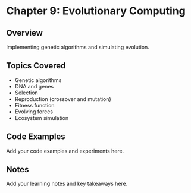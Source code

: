 # Chapter 9: Evolutionary Computing

## Overview
Implementing genetic algorithms and simulating evolution.

## Topics Covered
- Genetic algorithms
- DNA and genes
- Selection
- Reproduction (crossover and mutation)
- Fitness function
- Evolving forces
- Ecosystem simulation

## Code Examples
Add your code examples and experiments here.

## Notes
Add your learning notes and key takeaways here.
